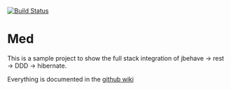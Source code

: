 [![Build Status](https://travis-ci.org/jni-/med.svg?branch=master)](https://travis-ci.org/jni-/med)

Med
===

This is a sample project to show the full stack integration of jbehave -> rest -> DDD -> hibernate.

Everything is documented in the [github wiki](https://github.com/jni-/med/wiki)
